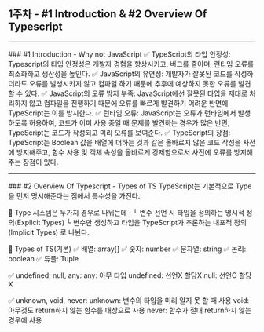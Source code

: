 ## 1주차 - #1 Introduction & #2 Overview Of Typescript
<hr>
### #1 Introduction - Why not JavaScript
✅ TypeScript의 타입 안정성: Typescript의 타입 안정성은 개발자 경험을 향상시키고, 버그를 줄이며, 런타임 오류를 최소화하고 생산성을 높인다. 
✅ JavaScript의 유연성: 개발자가 잘못된 코드를 작성하더라도 오류를 발생시키지 않고 컴파일 하기 때문에 추후에 예상하지 못한 오류를 발견 할 수 있다. 
✅ JavaScript의 오류 방지 부족: JavaScript에선 잘못된 타입을 제대로 처리하지 않고 컴파일을 진행하기 때문에 오류를 빠르게 발견하기 어려운 반면에 TypeScript는 이를 방지한다. 
✅ 런타임 오류: JavaScript는 오류가 런타임에서 발생하도록 허용하여, 코드가 이미 사용 중일 때 문제를 발견하는 경우가 많은 반면, TypeScript는 코드가 작성되고 미리 오류를 보여준다. 
✅ TypeScript의 장점: TypeScript는 Boolean 값을 배열에 더하는 것과 같은 올바르지 않은 코드 작성을 사전에 방지해주고, 함수 사용 및 객체 속성을 올바르게 강제함으로서 사전에 오류를 방지해주는 장점이 있다. 
<hr>
### #2 Overview Of Typescript - Types of TS
TypeScript는 기본적으로 Type을 먼저 명시해준다는 점에서 특수성을 가진다.

📌 Type 시스템은 두가지 경우로 나뉘는데 :
└ 변수 선언 시 타입을 정의하는 명시적 정의(Explicit Types)
└ 변수만 생성하고 타입을 TypeScript가 추론하는 내포적 정의 (Implicit Types) 로 나뉜다.

📌 Types of TS(기본)
✅ 배열: array[]
✅ 숫자: number
✅ 문자열: string
✅ 논리: boolean
✅ 튜플: Tuple

✅ undefined, null, any:
any: 아무 타입
undefined: 선언X 할당X
null: 선언O 할당X

✅ unknown, void, never:
unknown: 변수의 타입을 미리 알지 못 할 때 사용
void: 아무것도 return하지 않는 함수를 대상으로 사용
never: 함수가 절대 return하지 않는 경우에 사용
